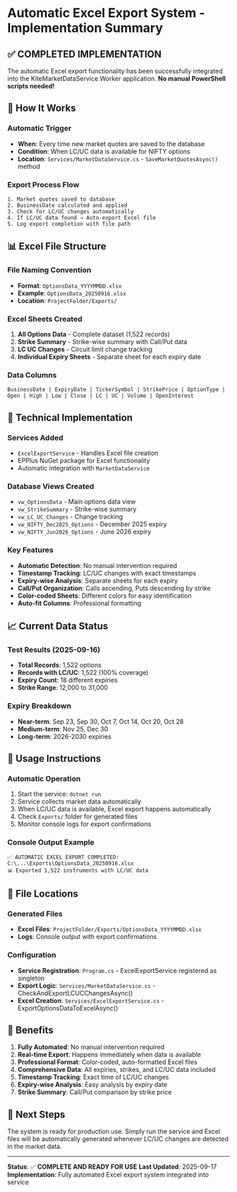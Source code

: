 # Automatic Excel Export System - Implementation Summary

## ✅ **COMPLETED IMPLEMENTATION**

The automatic Excel export functionality has been successfully integrated into the KiteMarketDataService.Worker application. **No manual PowerShell scripts needed!**

## 🎯 **How It Works**

### **Automatic Trigger**
- **When**: Every time new market quotes are saved to the database
- **Condition**: When LC/UC data is available for NIFTY options
- **Location**: `Services/MarketDataService.cs` - `SaveMarketQuotesAsync()` method

### **Export Process Flow**
```
1. Market quotes saved to database
2. BusinessDate calculated and applied
3. Check for LC/UC changes automatically
4. If LC/UC data found → Auto-export Excel file
5. Log export completion with file path
```

## 📊 **Excel File Structure**

### **File Naming Convention**
- **Format**: `OptionsData_YYYYMMDD.xlsx`
- **Example**: `OptionsData_20250916.xlsx`
- **Location**: `ProjectFolder/Exports/`

### **Excel Sheets Created**
1. **All Options Data** - Complete dataset (1,522 records)
2. **Strike Summary** - Strike-wise summary with Call/Put data
3. **LC UC Changes** - Circuit limit change tracking
4. **Individual Expiry Sheets** - Separate sheet for each expiry date

### **Data Columns**
```
BusinessDate | ExpiryDate | TickerSymbol | StrikePrice | OptionType | 
Open | High | Low | Close | LC | UC | Volume | OpenInterest
```

## 🔧 **Technical Implementation**

### **Services Added**
- `ExcelExportService` - Handles Excel file creation
- EPPlus NuGet package for Excel functionality
- Automatic integration with `MarketDataService`

### **Database Views Created**
- `vw_OptionsData` - Main options data view
- `vw_StrikeSummary` - Strike-wise summary
- `vw_LC_UC_Changes` - Change tracking
- `vw_NIFTY_Dec2025_Options` - December 2025 expiry
- `vw_NIFTY_Jun2026_Options` - June 2026 expiry

### **Key Features**
- **Automatic Detection**: No manual intervention required
- **Timestamp Tracking**: LC/UC changes with exact timestamps
- **Expiry-wise Analysis**: Separate sheets for each expiry
- **Call/Put Organization**: Calls ascending, Puts descending by strike
- **Color-coded Sheets**: Different colors for easy identification
- **Auto-fit Columns**: Professional formatting

## 📈 **Current Data Status**

### **Test Results (2025-09-16)**
- **Total Records**: 1,522 options
- **Records with LC/UC**: 1,522 (100% coverage)
- **Expiry Count**: 18 different expiries
- **Strike Range**: 12,000 to 31,000

### **Expiry Breakdown**
- **Near-term**: Sep 23, Sep 30, Oct 7, Oct 14, Oct 20, Oct 28
- **Medium-term**: Nov 25, Dec 30
- **Long-term**: 2026-2030 expiries

## 🚀 **Usage Instructions**

### **Automatic Operation**
1. Start the service: `dotnet run`
2. Service collects market data automatically
3. When LC/UC data is available, Excel export happens automatically
4. Check `Exports/` folder for generated files
5. Monitor console logs for export confirmations

### **Console Output Example**
```
✅ AUTOMATIC EXCEL EXPORT COMPLETED: C:\...\Exports\OptionsData_20250916.xlsx
📊 Exported 1,522 instruments with LC/UC data
```

## 📁 **File Locations**

### **Generated Files**
- **Excel Files**: `ProjectFolder/Exports/OptionsData_YYYYMMDD.xlsx`
- **Logs**: Console output with export confirmations

### **Configuration**
- **Service Registration**: `Program.cs` - ExcelExportService registered as singleton
- **Export Logic**: `Services/MarketDataService.cs` - CheckAndExportLCUCChangesAsync()
- **Excel Creation**: `Services/ExcelExportService.cs` - ExportOptionsDataToExcelAsync()

## 🎉 **Benefits**

1. **Fully Automated**: No manual intervention required
2. **Real-time Export**: Happens immediately when data is available
3. **Professional Format**: Color-coded, auto-formatted Excel files
4. **Comprehensive Data**: All expiries, strikes, and LC/UC data included
5. **Timestamp Tracking**: Exact time of LC/UC changes
6. **Expiry-wise Analysis**: Easy analysis by expiry date
7. **Strike Summary**: Call/Put comparison by strike price

## 🔄 **Next Steps**

The system is ready for production use. Simply run the service and Excel files will be automatically generated whenever LC/UC changes are detected in the market data.

---

**Status**: ✅ **COMPLETE AND READY FOR USE**
**Last Updated**: 2025-09-17
**Implementation**: Fully automated Excel export system integrated into service




